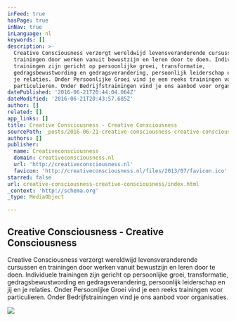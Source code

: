 ```yaml
---
inFeed: true
hasPage: true
inNav: true
inLanguage: nl
keywords: []
description: >-
  Creative Consciousness verzorgt wereldwijd levensveranderende cursussen en
  trainingen door werken vanuit bewustzijn en leren door te doen. Individuele
  trainingen zijn gericht op persoonlijke groei, transformatie,
  gedragsbewustwording en gedragsverandering, persoonlijk leiderschap en jij en
  je relaties. Onder Persoonlijke Groei vind je een reeks trainingen voor
  particulieren. Onder Bedrijfstrainingen vind je ons aanbod voor organisaties.
datePublished: '2016-06-21T20:44:04.064Z'
dateModified: '2016-06-21T20:43:57.685Z'
author: []
related: []
app_links: []
title: Creative Consciousness - Creative Consciousness
sourcePath: _posts/2016-06-21-creative-consciousness-creative-consciousness.md
authors: []
publisher:
  name: Creativeconsciousness
  domain: creativeconsciousness.nl
  url: 'http://creativeconsciousness.nl'
  favicon: 'http://creativeconsciousness.nl/files/2013/07/favicon.ico'
starred: false
url: creative-consciousness-creative-consciousness/index.html
_context: 'http://schema.org'
_type: MediaObject

---
```

<article style=""><h1>Creative Consciousness - Creative Consciousness</h1><p>Creative Consciousness verzorgt wereldwijd levensveranderende cursussen en trainingen door werken vanuit bewustzijn en leren door te doen. Individuele trainingen zijn gericht op persoonlijke groei, transformatie, gedragsbewustwording en gedragsverandering, persoonlijk leiderschap en jij en je relaties. Onder Persoonlijke Groei vind je een reeks trainingen voor particulieren. Onder Bedrijfstrainingen vind je ons aanbod voor organisaties.</p><img src="http://creativeconsciousness.nl/files/2013/06/IMG_3577-645x319.jpg" /></article>